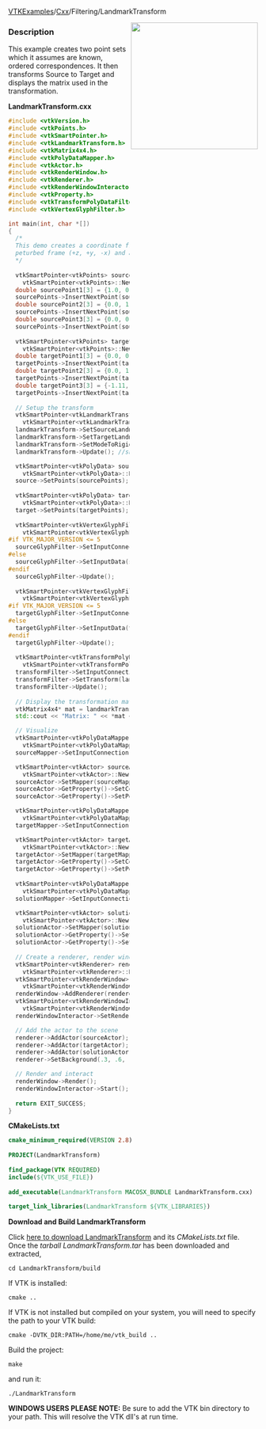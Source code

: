 [VTKExamples](/index/)/[Cxx](/Cxx)/Filtering/LandmarkTransform

<img align="right" src="https://github.com/lorensen/VTKExamples/blob/gh-pages/Testing/Baseline/Filtering/TestLandmarkTransform.png?raw=true" width="256" />

### Description
 
This example creates two point sets which it assumes are known, ordered correspondences. It then transforms Source to Target and displays the matrix used in the transformation.

**LandmarkTransform.cxx**
```c++
#include <vtkVersion.h>
#include <vtkPoints.h>
#include <vtkSmartPointer.h>
#include <vtkLandmarkTransform.h>
#include <vtkMatrix4x4.h>
#include <vtkPolyDataMapper.h>
#include <vtkActor.h>
#include <vtkRenderWindow.h>
#include <vtkRenderer.h>
#include <vtkRenderWindowInteractor.h>
#include <vtkProperty.h>
#include <vtkTransformPolyDataFilter.h>
#include <vtkVertexGlyphFilter.h>

int main(int, char *[])
{
  /*
  This demo creates a coordinate frame (+x, +y, +z) of vectors and a rotated,
  peturbed frame (+z, +y, -x) and aligns the rotated frame to the original as best as possible.
  */
  
  vtkSmartPointer<vtkPoints> sourcePoints =
    vtkSmartPointer<vtkPoints>::New();
  double sourcePoint1[3] = {1.0, 0.0, 0.0};
  sourcePoints->InsertNextPoint(sourcePoint1);
  double sourcePoint2[3] = {0.0, 1.0, 0.0};
  sourcePoints->InsertNextPoint(sourcePoint2);
  double sourcePoint3[3] = {0.0, 0.0, 1.0};
  sourcePoints->InsertNextPoint(sourcePoint3);
  
  vtkSmartPointer<vtkPoints> targetPoints =
    vtkSmartPointer<vtkPoints>::New();
  double targetPoint1[3] = {0.0, 0.0, 1.1};
  targetPoints->InsertNextPoint(targetPoint1);
  double targetPoint2[3] = {0.0, 1.02, 0.0};
  targetPoints->InsertNextPoint(targetPoint2);
  double targetPoint3[3] = {-1.11, 0.0, 0.0};
  targetPoints->InsertNextPoint(targetPoint3);
  
  // Setup the transform
  vtkSmartPointer<vtkLandmarkTransform> landmarkTransform = 
    vtkSmartPointer<vtkLandmarkTransform>::New();
  landmarkTransform->SetSourceLandmarks(sourcePoints);
  landmarkTransform->SetTargetLandmarks(targetPoints);
  landmarkTransform->SetModeToRigidBody();
  landmarkTransform->Update(); //should this be here?

  vtkSmartPointer<vtkPolyData> source =
    vtkSmartPointer<vtkPolyData>::New();
  source->SetPoints(sourcePoints);
  
  vtkSmartPointer<vtkPolyData> target =
    vtkSmartPointer<vtkPolyData>::New();
  target->SetPoints(targetPoints);
  
  vtkSmartPointer<vtkVertexGlyphFilter> sourceGlyphFilter =
    vtkSmartPointer<vtkVertexGlyphFilter>::New();
#if VTK_MAJOR_VERSION <= 5
  sourceGlyphFilter->SetInputConnection(source->GetProducerPort());
#else
  sourceGlyphFilter->SetInputData(source);
#endif
  sourceGlyphFilter->Update();
  
  vtkSmartPointer<vtkVertexGlyphFilter> targetGlyphFilter =
    vtkSmartPointer<vtkVertexGlyphFilter>::New();
#if VTK_MAJOR_VERSION <= 5
  targetGlyphFilter->SetInputConnection(target->GetProducerPort());
#else
  targetGlyphFilter->SetInputData(target);
#endif
  targetGlyphFilter->Update();
    
  vtkSmartPointer<vtkTransformPolyDataFilter> transformFilter =
    vtkSmartPointer<vtkTransformPolyDataFilter>::New();
  transformFilter->SetInputConnection(sourceGlyphFilter->GetOutputPort());
  transformFilter->SetTransform(landmarkTransform);
  transformFilter->Update();
    
  // Display the transformation matrix that was computed
  vtkMatrix4x4* mat = landmarkTransform->GetMatrix();
  std::cout << "Matrix: " << *mat << std::endl;

  // Visualize
  vtkSmartPointer<vtkPolyDataMapper> sourceMapper =
    vtkSmartPointer<vtkPolyDataMapper>::New();
  sourceMapper->SetInputConnection(sourceGlyphFilter->GetOutputPort());

  vtkSmartPointer<vtkActor> sourceActor =
    vtkSmartPointer<vtkActor>::New();
  sourceActor->SetMapper(sourceMapper);
  sourceActor->GetProperty()->SetColor(0,1,0);
  sourceActor->GetProperty()->SetPointSize(4);

  vtkSmartPointer<vtkPolyDataMapper> targetMapper =
    vtkSmartPointer<vtkPolyDataMapper>::New();
  targetMapper->SetInputConnection(targetGlyphFilter->GetOutputPort());

  vtkSmartPointer<vtkActor> targetActor =
    vtkSmartPointer<vtkActor>::New();
  targetActor->SetMapper(targetMapper);
  targetActor->GetProperty()->SetColor(1,0,0);
  targetActor->GetProperty()->SetPointSize(4);
  
  vtkSmartPointer<vtkPolyDataMapper> solutionMapper =
    vtkSmartPointer<vtkPolyDataMapper>::New();
  solutionMapper->SetInputConnection(transformFilter->GetOutputPort());

  vtkSmartPointer<vtkActor> solutionActor =
    vtkSmartPointer<vtkActor>::New();
  solutionActor->SetMapper(solutionMapper);
  solutionActor->GetProperty()->SetColor(0,0,1);
  solutionActor->GetProperty()->SetPointSize(3);
  
  // Create a renderer, render window, and interactor
  vtkSmartPointer<vtkRenderer> renderer =
    vtkSmartPointer<vtkRenderer>::New();
  vtkSmartPointer<vtkRenderWindow> renderWindow =
    vtkSmartPointer<vtkRenderWindow>::New();
  renderWindow->AddRenderer(renderer);
  vtkSmartPointer<vtkRenderWindowInteractor> renderWindowInteractor =
    vtkSmartPointer<vtkRenderWindowInteractor>::New();
  renderWindowInteractor->SetRenderWindow(renderWindow);

  // Add the actor to the scene
  renderer->AddActor(sourceActor);
  renderer->AddActor(targetActor);
  renderer->AddActor(solutionActor);
  renderer->SetBackground(.3, .6, .3); // Background color green

  // Render and interact
  renderWindow->Render();
  renderWindowInteractor->Start();
  
  return EXIT_SUCCESS;
}
```
**CMakeLists.txt**
```cmake
cmake_minimum_required(VERSION 2.8)
 
PROJECT(LandmarkTransform)
 
find_package(VTK REQUIRED)
include(${VTK_USE_FILE})
 
add_executable(LandmarkTransform MACOSX_BUNDLE LandmarkTransform.cxx)
 
target_link_libraries(LandmarkTransform ${VTK_LIBRARIES})
```

**Download and Build LandmarkTransform**

Click [here to download LandmarkTransform](https://github.com/lorensen/VTKWikiExamplesTarballs/raw/master/LandmarkTransform.tar) and its *CMakeLists.txt* file.
Once the *tarball LandmarkTransform.tar* has been downloaded and extracted,
```
cd LandmarkTransform/build 
```
If VTK is installed:
```
cmake ..
```
If VTK is not installed but compiled on your system, you will need to specify the path to your VTK build:
```
cmake -DVTK_DIR:PATH=/home/me/vtk_build ..
```
Build the project:
```
make
```
and run it:
```
./LandmarkTransform
```
**WINDOWS USERS PLEASE NOTE:** Be sure to add the VTK bin directory to your path. This will resolve the VTK dll's at run time.

